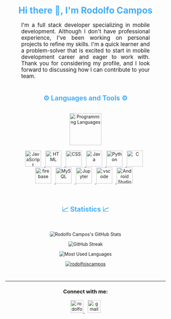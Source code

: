 <div align="center" style="display:block;">
<h1 style="color: #44AEFB;"> Hi there 👋, I'm Rodolfo Campos </h1>
</div>

<p align:"center" style="text-align: justify; margin: 0 50px; font-size: 17px;" >
    I'm a full stack developer specializing in mobile development. Although I don't have professional experience, I've been working on personal projects to refine my skills. I'm a quick learner and a problem-solver that is excited to start in mobile development career and eager to work with. Thank you for considering my profile, and I look forward to discussing how I can contribute to your team.
<br>
</p>    
<br>
<div align="center" style="display:block;">
<h2 style="color: #44AEFB">⚙️ Languages and Tools ⚙️</h2>
</div>
<br>
<div align="center" style="display:block;">
    <a href="https://flutter.dev/" target="_blank" rel="noreferrer">
    <img width="100px" alt="Programming Languages" src="https://cdn.jsdelivr.net/gh/devicons/devicon/icons/flutter/flutter-original.svg"/> 
</div>
<br>

<div align="center"; style="margin: 0 50px;">
    <a href="https://developer.mozilla.org/en-US/docs/Web/JavaScript" target="_blank" rel="noreferrer">
      <img  alt="JavaScript" height="50px" style="padding-right:10px;" src="https://cdn.jsdelivr.net/gh/devicons/devicon/icons/javascript/javascript-plain.svg"/>
  </a>
  <a href="https://developer.mozilla.org/en-US/docs/Web/HTML" target="_blank" rel="noreferrer">
      <img  alt="HTML" height="50px" style="padding-right:10px;" src="https://cdn.jsdelivr.net/gh/devicons/devicon/icons/html5/html5-original.svg"/>
  </a>
  <a href="https://developer.mozilla.org/en-US/docs/Web/CSS" target="_blank" rel="noreferrer">
      <img  alt="CSS" height="50px" style="padding-right:10px;" src="https://cdn.jsdelivr.net/gh/devicons/devicon/icons/css3/css3-original.svg"/>
  </a>
  <a href="https://www.java.com/en/" target="_blank" rel="noreferrer">
      <img  alt="Java" height="50px" style="padding-right:10px;" src="https://cdn.jsdelivr.net/gh/devicons/devicon/icons/java/java-original.svg"/>
  </a>    
  <a href="https://www.python.org/" target="_blank" rel="noreferrer">
      <img  alt="Python" height="50px" style="padding-right:10px;" src="https://cdn.jsdelivr.net/gh/devicons/devicon/icons/python/python-original.svg"/>
  </a>
  <a href="https://www.cprogramming.com/" target="_blank" rel="noreferrer">
      <img  alt="C" height="50px" style="padding-right:10px;" src="https://cdn.jsdelivr.net/gh/devicons/devicon/icons/c/c-original.svg"/>
  </a>
  <a href="https://firebase.google.com/" target="_blank" rel="noreferrer">
      <img  alt="firebase" height="50px" style="padding-right:10px;" src="https://cdn.jsdelivr.net/gh/devicons/devicon/icons/firebase/firebase-plain.svg"/>
  </a>
  <a href="https://www.mysql.com/" target="_blank" rel="noreferrer">
      <img  alt="MySQL" height="50px" style="padding-right:10px;" src="https://cdn.jsdelivr.net/gh/devicons/devicon/icons/mysql/mysql-original-wordmark.svg"/> 
  </a>
  <a href="http://jupyter.org/" target="_blank" rel="noreferrer">
      <img  alt="Jupyter" height="50px" style="padding-right:10px;"src="https://cdn.jsdelivr.net/gh/devicons/devicon/icons/jupyter/jupyter-original-wordmark.svg"/>
  </a>
  <a href="https://code.visualstudio.com/" target="_blank" rel="noreferrer">
      <img  alt="vscode" height="50px" style="padding-right:10px;"src="https://cdn.jsdelivr.net/gh/devicons/devicon/icons/vscode/vscode-original.svg"/>
  </a>
  <a href="https://developer.android.com/studio" target="_blank" rel="noreferrer">
      <img  alt="Android Studio" height="50px" style="padding-right:10px;" src="https://cdn.jsdelivr.net/gh/devicons/devicon/icons/androidstudio/androidstudio-original.svg"/> 
  </a>
</div>
<br>
<br>
<div align="center" style="display:block;">
<h2 style="color: #44AEFB">📈 Statistics 📈</h2>
</div>
<br>

<div class="stats" align="center">

![Rodolfo Campos's GitHub Stats](https://github-readme-stats.vercel.app/api?username=RodolfoJSCampos&hide=stars&count_private=true&show_icons=true&theme=algolia&border_radius=20)

![GitHub Streak](https://streak-stats.demolab.com/?user=RodolfoJSCampos&count_private=true&theme=algolia&border_radius=20)

![Most Used Languages](https://github-readme-stats.vercel.app/api/top-langs/?username=RodolfoJSCampos&layout=compact&show_icons=true&theme=algolia&border_radius=20)

<p align="center">
    <a href="https://github.com/ryo-ma/github-profile-trophy"><img src="https://github-profile-trophy.vercel.app/?username=rodolfojscampos&layout=compact&show_icons=true&theme=algolia&border_radius=20" alt="rodolfojscampos" />
    </a>
</p>
</div>
<br>

---
<h3 align="center">Connect with me:</h3>

<div class="footer" align="center" style="margin:15px;">
    <a style="margin:5px;"href="https://twitter.com/rodolfojscampos" target="blank">
        <img src="https://raw.githubusercontent.com/rahuldkjain/github-profile-readme-generator/master/src/images/icons/Social/twitter.svg" alt="rodolfojscampos"  width="40"/>
    </a>
    <a style="margin:5px;" href="mailto:rodolfojscampos@gmail.com" target="_blank">
        <img  src="https://user-images.githubusercontent.com/78341798/194531383-ddb2b774-5bb9-491c-b601-4a4a7d9792fb.svg" alt="gmail"  width="40px"/>
    </a>
</div>
